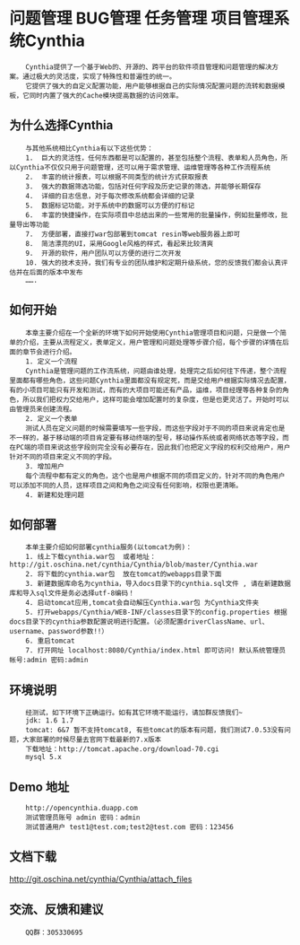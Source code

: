 问题管理 BUG管理 任务管理 项目管理系统Cynthia
=============================================
		Cynthia提供了一个基于Web的、开源的、跨平台的软件项目管理和问题管理的解决方案。通过极大的灵活度，实现了特殊性和普遍性的统一。
		它提供了强大的自定义配置功能，用户能够根据自己的实际情况配置问题的流转和数据模板，它同时内置了强大的Cache模块提高数据的访问效率。
为什么选择Cynthia
-----------------
		与其他系统相比Cynthia有以下这些优势：
		1.	巨大的灵活性，任何东西都是可以配置的，甚至包括整个流程、表单和人员角色，所以Cynthia不仅仅只用于问题管理，还可以用于需求管理、运维管理等各种工作流程系统
		2.	丰富的统计报表，可以根据不同类型的统计方式获取报表
		3.	强大的数据筛选功能，包括对任何字段及历史记录的筛选，并能够长期保存
		4.	详细的日志信息，对于每次修改系统都会详细的记录
		5.	数据标记功能，对于系统中的数据可以方便的打标记
		6.	丰富的快捷操作，在实际项目中总结出来的一些常用的批量操作，例如批量修改，批量导出等功能
		7.	方便部署，直接打war包部署到tomcat resin等web服务器上即可
		8.	简洁漂亮的UI，采用Google风格的样式，看起来比较清爽
		9.	开源的软件，用户团队可以方便的进行二次开发 
		10.	强大的技术支持，我们有专业的团队维护和定期升级系统，您的反馈我们都会认真评估并在后面的版本中发布
		…….

如何开始
--------
		本章主要介绍在一个全新的环境下如何开始使用Cynthia管理项目和问题，只是做一个简单的介绍，主要从流程定义，表单定义，用户管理和问题处理等步骤介绍，每个步骤的详情在后面的章节会进行介绍。
		1. 定义一个流程
		Cynthia是管理问题的工作流系统，问题由谁处理，处理完之后如何往下传递，整个流程里面都有哪些角色，这些问题Cynthia里面都没有规定死，而是交给用户根据实际情况去配置，有的小项目可能只有开发和测试，而有的大项目可能还有产品，运维，项目经理等各种复杂的角色，所以我们把权力交给用户，这样可能会增加配置时的复杂度，但是也更灵活了。开始时可以由管理员来创建流程。
		2. 定义一个表单
		测试人员在定义问题的时候需要填写一些字段，而这些字段对于不同的项目来说肯定也是不一样的，基于移动端的项目肯定要有移动终端的型号，移动操作系统或者网络状态等字段，而在PC端的项目来说这些字段则完全没有必要存在，因此我们也把定义字段的权利交给用户，用户针对不同的项目来定义不同的字段。
		3. 增加用户
		每个流程中都有定义的角色，这个也是用户根据不同的项目定义的，针对不同的角色用户可以添加不同的人员，这样项目之间和角色之间没有任何影响，权限也更清晰。
		4. 新建和处理问题
		
如何部署
--------
		本单主要介绍如何部署cynthia服务(以tomcat为例)：
		1. 线上下载cynthia.war包  或者地址：http://git.oschina.net/cynthia/Cynthia/blob/master/Cynthia.war
		2. 将下载的cynthia.war包  放在tomcat的webapps目录下面
		3. 新建数据库命名为cynthia，导入docs目录下的cynthia.sql文件 , 请在新建数据库和导入sql文件是务必选择utf-8编码！
		4. 启动tomcat应用,tomcat会自动解压Cynthia.war包 为Cynthia文件夹
		5. 打开webapps/Cynthia/WEB-INF/classes目录下的config.properties 根据docs目录下的cynthia参数配置说明进行配置。（必须配置driverClassName、url、username、password参数!!）
		6. 重启tomcat
		7. 打开网址 localhost:8080/Cynthia/index.html 即可访问! 默认系统管理员帐号:admin 密码:admin
		
环境说明
--------
		经测试，如下环境下正确运行。如有其它环境不能运行，请加群反馈我们~
		jdk: 1.6 1.7
		tomcat: 6&7 暂不支持tomcat8, 有些tomcat的版本有问题，我们测试7.0.53没有问题，大家部署的时候尽量去官网下载最新的7.x版本
		下载地址：http://tomcat.apache.org/download-70.cgi
		mysql 5.x
		
Demo 地址
--------
		http://opencynthia.duapp.com
		测试管理员账号 admin 密码：admin
		测试普通用户 test1@test.com;test2@test.com 密码：123456
文档下载
--------
http://git.oschina.net/cynthia/Cynthia/attach_files

交流、反馈和建议
---------------
		QQ群：305330695

